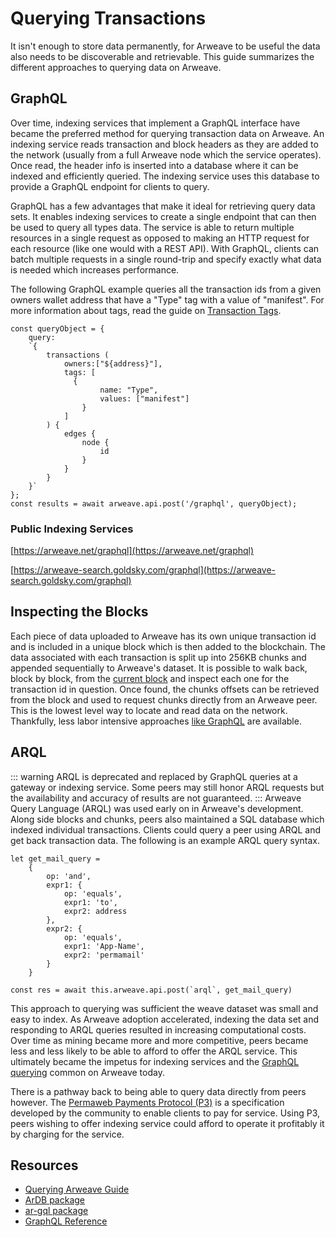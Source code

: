 # Querying Transactions
It isn't enough to store data permanently, for Arweave to be useful the data also needs to be discoverable and retrievable. This guide summarizes the different approaches to querying data on Arweave.

## GraphQL
Over time, indexing services that implement a GraphQL interface have became the preferred method for querying transaction data on Arweave. An indexing service reads transaction and block headers as they are added to the network (usually from a full Arweave node which the service operates). Once read, the header info is inserted into a database where it can be indexed and efficiently queried. The indexing service uses this database to provide a GraphQL endpoint for clients to query.

GraphQL has a few advantages that make it ideal for retrieving query data sets. It enables indexing services to create a single endpoint that can then be used to query all types data. The service is able to return multiple resources in a single request as opposed to making an HTTP request for each resource (like one would with a REST API). With GraphQL, clients can batch multiple requests in a single round-trip and specify exactly what data is needed which increases performance.

The following GraphQL example queries all the transaction ids from a given owners wallet address that have a "Type" tag with a value of "manifest". For more information about tags, read the guide on [Transaction Tags](tags.md).

```js:no-line-numbers
const queryObject = {
	query:
	`{
		transactions (
			owners:["${address}"],
			tags: [
			  {
					name: "Type",
					values: ["manifest"]
				}
			]
		) {
			edges {
				node {
					id
				}
			}
		}
	}`
};
const results = await arweave.api.post('/graphql', queryObject);
```

### Public Indexing Services
[https://arweave.net/graphql](https://arweave.net/graphql)

[https://arweave-search.goldsky.com/graphql](https://arweave-search.goldsky.com/graphql)

## Inspecting the Blocks
Each piece of data uploaded to Arweave has its own unique transaction id and is included in a unique block which is then added to the blockchain. The data associated with each transaction is split up into 256KB chunks and appended sequentially to Arweave's dataset. It is possible to walk back, block by block, from the [current block](https://arweave.net/block/current) and inspect each one for the transaction id in question. Once found, the chunks offsets can be retrieved from the block and used to request chunks directly from an Arweave peer. This is the lowest level way to locate and read data on the network. Thankfully, less labor intensive approaches [like GraphQL](#graphql) are available.

## ARQL
::: warning
ARQL is deprecated and replaced by GraphQL queries at a gateway or indexing service. Some peers may still honor ARQL requests but the availability and accuracy of results are not guaranteed.
:::
Arweave Query Language (ARQL) was used early on in Arweave's development. Along side blocks and chunks, peers also maintained a SQL database which indexed individual transactions. Clients could query a peer using ARQL and get back transaction data. The following is an example ARQL query syntax.

```js:no-line-numbers
let get_mail_query =
	{
		op: 'and',
		expr1: {
			op: 'equals',
			expr1: 'to',
			expr2: address
		},
		expr2: {
			op: 'equals',
			expr1: 'App-Name',
			expr2: 'permamail'
		}
	}

const res = await this.arweave.api.post(`arql`, get_mail_query)
```
This approach to querying was sufficient the weave dataset was small and easy to index. As Arweave adoption accelerated, indexing the data set and responding to ARQL queries resulted in increasing computational costs. Over time as mining became more and more competitive, peers became less and less likely to be able to afford to offer the ARQL service. This ultimately became the impetus for indexing services and the [GraphQL querying](#graphql) common on Arweave today.

There is a pathway back to being able to query data directly from peers however. The [Permaweb Payments Protocol (P3)](https://arweave.net/UoDCeYYmamvnc0mrElUxr5rMKUYRaujo9nmci206WjQ) is a specification developed by the community to enable clients to pay for service. Using P3, peers wishing to offer indexing service could afford to operate it profitably it by charging for the service.

## Resources
* [Querying Arweave Guide](../guides/querying-arweave/queryingArweave.md)
* [ArDB package](../guides/querying-arweave/ardb.md)
* [ar-gql package](../guides/querying-arweave/ar-gql.md)
* [GraphQL Reference](../references/gql.md)


